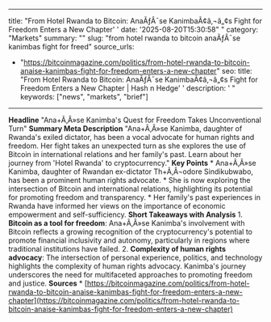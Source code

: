 ﻿---

title: "From Hotel Rwanda to Bitcoin: AnaÃƒÂ¯se KanimbaÃ¢â‚¬â„¢s Fight for Freedom Enters a New Chapter''
date: '2025-08-20T15:30:58""
category: "Markets"
summary: ""
slug: "from hotel rwanda to bitcoin anaÃƒÂ¯se kanimbas fight for freed"
source_urls:
  - "https://bitcoinmagazine.com/politics/from-hotel-rwanda-to-bitcoin-anaise-kanimbas-fight-for-freedom-enters-a-new-chapter"
seo:
  title: "From Hotel Rwanda to Bitcoin: AnaÃƒÂ¯se KanimbaÃ¢â‚¬â„¢s Fight for Freedom Enters a New Chapter | Hash n Hedge''
  description: '"
  keywords: ["news", "markets", "brief"]

---
**Headline** "Ana+Ã‚Â»se Kanimba's Quest for Freedom Takes Unconventional Turn"  **Summary Meta Description** "Ana+Ã‚Â»se Kanimba, daughter of Rwanda's exiled dictator, has been a vocal advocate for human rights and freedom. Her fight takes an unexpected turn as she explores the use of Bitcoin in international relations and her family's past. Learn about her journey from 'Hotel Rwanda' to cryptocurrency."  **Key Points**  * Ana+Ã‚Â»se Kanimba, daughter of Rwandan ex-dictator Th+Ã‚Â¬odore Sindikubwabo, has been a prominent human rights advocate. * She is now exploring the intersection of Bitcoin and international relations, highlighting its potential for promoting freedom and transparency. * Her family's past experiences in Rwanda have informed her views on the importance of economic empowerment and self-sufficiency.  **Short Takeaways with Analysis**  1. **Bitcoin as a tool for freedom**: Ana+Ã‚Â»se Kanimba's involvement with Bitcoin reflects a growing recognition of the cryptocurrency's potential to promote financial inclusivity and autonomy, particularly in regions where traditional institutions have failed. 2. **Complexity of human rights advocacy**: The intersection of personal experience, politics, and technology highlights the complexity of human rights advocacy. Kanimba's journey underscores the need for multifaceted approaches to promoting freedom and justice.  **Sources** * [https://bitcoinmagazine.com/politics/from-hotel-rwanda-to-bitcoin-anaise-kanimbas-fight-for-freedom-enters-a-new-chapter](https://bitcoinmagazine.com/politics/from-hotel-rwanda-to-bitcoin-anaise-kanimbas-fight-for-freedom-enters-a-new-chapter) 
